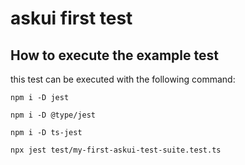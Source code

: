 # askui first test

## How to execute the example test

this test can be executed with the following command:


```shell
npm i -D jest
```

```shell
npm i -D @type/jest
```


```shell
npm i -D ts-jest
```

```shell
npx jest test/my-first-askui-test-suite.test.ts
```

